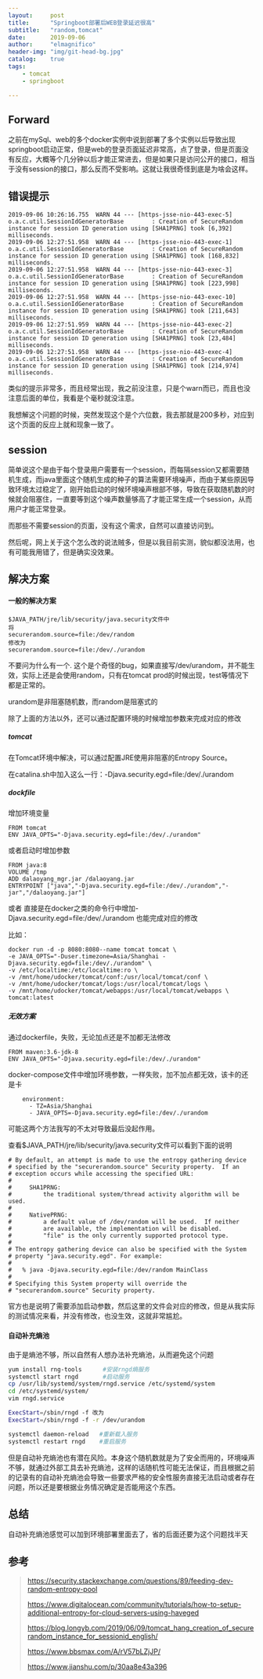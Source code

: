 ```yaml
---
layout:     post
title:      "Springboot部署后WEB登录延迟很高"
subtitle:   "random,tomcat"
date:       2019-09-06
author:     "elmagnifico"
header-img: "img/git-head-bg.jpg"
catalog:    true
tags:
    - tomcat
    - springboot

---
```


## Forward

之前在mySql、web的多个docker实例中说到部署了多个实例以后导致出现springboot启动正常，但是web的登录页面延迟非常高，点了登录，但是页面没有反应，大概等个几分钟以后才能正常进去，但是如果只是访问公开的接口，相当于没有session的接口，那么反而不受影响。这就让我很奇怪到底是为啥会这样。

## 错误提示

```
2019-09-06 10:26:16.755  WARN 44 --- [https-jsse-nio-443-exec-5] o.a.c.util.SessionIdGeneratorBase        : Creation of SecureRandom instance for session ID generation using [SHA1PRNG] took [6,392] milliseconds.
2019-09-06 12:27:51.958  WARN 44 --- [https-jsse-nio-443-exec-1] o.a.c.util.SessionIdGeneratorBase        : Creation of SecureRandom instance for session ID generation using [SHA1PRNG] took [168,832] milliseconds.
2019-09-06 12:27:51.958  WARN 44 --- [https-jsse-nio-443-exec-3] o.a.c.util.SessionIdGeneratorBase        : Creation of SecureRandom instance for session ID generation using [SHA1PRNG] took [223,998] milliseconds.
2019-09-06 12:27:51.958  WARN 44 --- [https-jsse-nio-443-exec-10] o.a.c.util.SessionIdGeneratorBase        : Creation of SecureRandom instance for session ID generation using [SHA1PRNG] took [211,643] milliseconds.
2019-09-06 12:27:51.959  WARN 44 --- [https-jsse-nio-443-exec-2] o.a.c.util.SessionIdGeneratorBase        : Creation of SecureRandom instance for session ID generation using [SHA1PRNG] took [23,484] milliseconds.
2019-09-06 12:27:51.958  WARN 44 --- [https-jsse-nio-443-exec-4] o.a.c.util.SessionIdGeneratorBase        : Creation of SecureRandom instance for session ID generation using [SHA1PRNG] took [214,974] milliseconds.
```

类似的提示非常多，而且经常出现，我之前没注意，只是个warn而已，而且也没注意后面的单位，我看是个毫秒就没注意。

我想解这个问题的时候，突然发现这个是个六位数，我去那就是200多秒，对应到这个页面的反应上就和现象一致了。

## session

简单说这个是由于每个登录用户需要有一个session，而每隔session又都需要随机生成，而java里面这个随机生成的种子的算法需要环境噪声，而由于某些原因导致环境太过稳定了，刚开始启动的时候环境噪声根部不够，导致在获取随机数的时候就会阻塞住，一直要等到这个噪声数量够高了才能正常生成一个session，从而用户才能正常登录。

而那些不需要session的页面，没有这个需求，自然可以直接访问到。

然后呢，网上关于这个怎么改的说法贼多，但是以我目前实测，貌似都没法用，也有可能我用错了，但是确实没效果。

## 解决方案

#### 一般的解决方案

```
$JAVA_PATH/jre/lib/security/java.security文件中
将
securerandom.source=file:/dev/random
修改为
securerandom.source=file:/dev/./urandom
```

不要问为什么有一个. 这个是个奇怪的bug，如果直接写/dev/urandom，并不能生效，实际上还是会使用random，只有在tomcat prod的时候出现，test等情况下都是正常的。

urandom是非阻塞随机数，而random是阻塞式的

除了上面的方法以外，还可以通过配置环境的时候增加参数来完成对应的修改

##### tomcat

在Tomcat环境中解决，可以通过配置JRE使用非阻塞的Entropy Source。

在catalina.sh中加入这么一行：-Djava.security.egd=file:/dev/./urandom  

##### dockfile

增加环境变量

```
FROM tomcat
ENV JAVA_OPTS="-Djava.security.egd=file:/dev/./urandom"
```

或者启动时增加参数

```
FROM java:8 
VOLUME /tmp 
ADD dalaoyang_mgr.jar /dalaoyang.jar
ENTRYPOINT ["java","-Djava.security.egd=file:/dev/./urandom","-jar","/dalaoyang.jar"]
```

或者 直接是在docker之类的命令行中增加-Djava.security.egd=file:/dev/./urandom   也能完成对应的修改

比如：

```
docker run -d -p 8080:8080--name tomcat tomcat \
-e JAVA_OPTS="-Duser.timezone=Asia/Shanghai -Djava.security.egd=file:/dev/./urandom" \
-v /etc/localtime:/etc/localtime:ro \
-v /mnt/home/udocker/tomcat/conf:/usr/local/tomcat/conf \
-v /mnt/home/udocker/tomcat/logs:/usr/local/tomcat/logs \
-v /mnt/home/udocker/tomcat/webapps:/usr/local/tomcat/webapps \
tomcat:latest
```

##### 无效方案

通过dockerfile，失败，无论加点还是不加都无法修改

```
FROM maven:3.6-jdk-8
ENV JAVA_OPTS="-Djava.security.egd=file:/dev/./urandom"
```

docker-compose文件中增加环境参数，一样失败，加不加点都无效，该卡的还是卡

```
    environment:
      - TZ=Asia/Shanghai
      - JAVA_OPTS=-Djava.security.egd=file:/dev/./urandom
```

可能这两个方法我写的不太对导致最后没起作用。

查看$JAVA_PATH/jre/lib/security/java.security文件可以看到下面的说明

```
# By default, an attempt is made to use the entropy gathering device
# specified by the "securerandom.source" Security property.  If an
# exception occurs while accessing the specified URL:
#
#     SHA1PRNG:
#         the traditional system/thread activity algorithm will be used.
#
#     NativePRNG:
#         a default value of /dev/random will be used.  If neither
#         are available, the implementation will be disabled.
#         "file" is the only currently supported protocol type.
#
# The entropy gathering device can also be specified with the System
# property "java.security.egd". For example:
#
#   % java -Djava.security.egd=file:/dev/random MainClass
#
# Specifying this System property will override the
# "securerandom.source" Security property.
```

官方也是说明了需要添加启动参数，然后这里的文件会对应的修改，但是从我实际的测试情况来看，并没有修改，也没生效，这就非常尴尬。

#### 自动补充熵池

由于是熵池不够，所以自然有人想办法补充熵池，从而避免这个问题

```bash
yum install rng-tools      #安装rngd熵服务
systemctl start rngd       #启动服务
cp /usr/lib/systemd/system/rngd.service /etc/systemd/system
cd /etc/systemd/system/
vim rngd.service 

ExecStart=/sbin/rngd -f 改为 
ExecStart=/sbin/rngd -f -r /dev/urandom

systemctl daemon-reload   #重新载入服务 
systemctl restart rngd    #重启服务
```

但是自动补充熵池也有潜在风险。本身这个随机数就是为了安全而用的，环境噪声不够，就通过外部工具去补充熵池，这样的话随机性可能无法保证，而且根据之前的记录有的自动补充熵池会导致一些要求严格的安全性服务直接无法启动或者存在问题，所以还是要根据业务情况确定是否能用这个东西。

## 总结

自动补充熵池感觉可以加到环境部署里面去了，省的后面还要为这个问题找半天

## 参考

> https://security.stackexchange.com/questions/89/feeding-dev-random-entropy-pool
>
> https://www.digitalocean.com/community/tutorials/how-to-setup-additional-entropy-for-cloud-servers-using-haveged
>
> https://blog.longyb.com/2019/06/09/tomcat_hang_creation_of_securerandom_instance_for_sessionid_english/
>
> https://www.bbsmax.com/A/rV57bLZjJP/
>
> https://www.jianshu.com/p/30aa8e43a396
